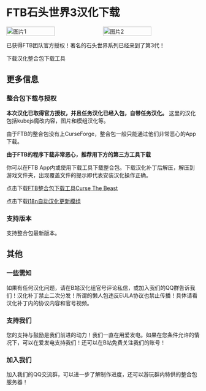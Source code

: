 # FTB石头世界3汉化下载

<div style="display: flex">
  <img src="https://dist.creeper.host/FTB2/cdn/packs/ftb-stoneblock-3/title.png" style="width:50%" alt="图片1">
  <img src="https://s1.ax1x.com/2023/07/22/pCqFVij.jpg" style="width:50%" alt="图片2">
</div>

已获得FTB团队官方授权！著名的石头世界系列已经来到了第3代！

<div style="display: flex;">
  <ButtonComponent link="https://wulian233.lanzouj.com/iwAZ61xg3yib">下载汉化</ButtonComponent>
  <ButtonComponent buttonClass='button2' link="https://gitee.com/flrscn/curse-the-beast/releases">整合包下载工具</ButtonComponent>
</div>


## 更多信息
### 整合包下载与授权
**本次汉化已取得官方授权，并且任务汉化已经入包，自带任务汉化。**
这里的汉化包括kubejs魔改内容，图片和模组汉化等。

由于FTB的整合包没有上CurseForge，整合包一般只能通过他们非常恶心的App下载。

**由于FTB的程序下载非常恶心，推荐用下方的第三方工具下载**

你可以在FTB App内或使用下载工具下载整合包。下载汉化补丁后解压，解压到游戏文件夹，出现覆盖文件的提示即代表安装汉化操作正确。

点击下载[FTB整合包下载工具Curse The Beast](https://gitee.com/flrscn/curse-the-beast/releases)

点击下载[i18n自动汉化更新模组](https://www.curseforge.com/minecraft/mc-mods/i18nupdatemod/files/4975638)

### 支持版本
支持整合包最新版本。

## 其他
### 一些需知
如果有任何汉化问题，请在B站汉化组官号评论私信，或加入我们的QQ群告诉我们！汉化补丁禁止二次分发！所谓的懒人包违反EULA协议也禁止传播！具体请看汉化补丁内的协议内容和官号视频。

### 支持我们
您的支持与鼓励是我们前进的动力！我们一直在用爱发电。如果在您条件允许的情况下，可以在爱发电支持我们！还可以在B站免费关注我们的账号！

### 加入我们
加入我们的QQ交流群，可以进一步了解制作进度，还可以游玩群内特供的整合包服务器！